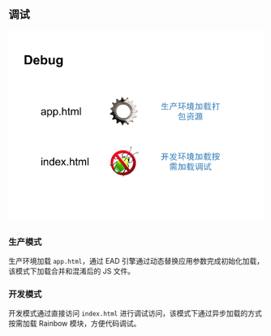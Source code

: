 ## 调试

![Rainbow 调试](.\images\debug.png)

### 生产模式

生产环境加载 ```app.html```，通过 EAD 引擎通过动态替换应用参数完成初始化加载，该模式下加载合并和混淆后的 JS 文件。

### 开发模式

开发模式通过直接访问 ```index.html``` 进行调试访问，该模式下通过异步加载的方式按需加载 Rainbow 模块，方便代码调试。

